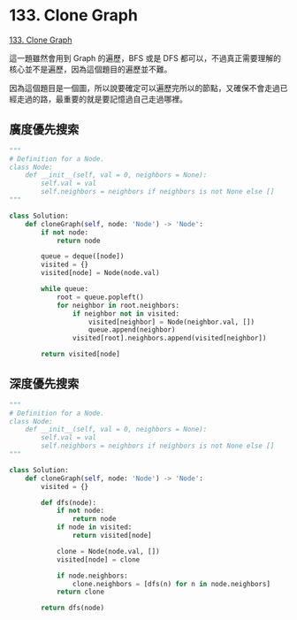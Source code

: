 # 133. Clone Graph

[133. Clone Graph](https://leetcode.com/problems/clone-graph/)

這一題雖然會用到 Graph 的遍歷，BFS 或是 DFS 都可以，不過真正需要理解的核心並不是遍歷，因為這個題目的遍歷並不難。

因為這個題目是一個圖，所以說要確定可以遍歷完所以的節點，又確保不會走過已經走過的路，最重要的就是要記憶過自己走過哪裡。

## 廣度優先搜索

```python
"""
# Definition for a Node.
class Node:
    def __init__(self, val = 0, neighbors = None):
        self.val = val
        self.neighbors = neighbors if neighbors is not None else []
"""

class Solution:
    def cloneGraph(self, node: 'Node') -> 'Node':
        if not node:
            return node

        queue = deque([node])
        visited = {}
        visited[node] = Node(node.val)

        while queue:
            root = queue.popleft()
            for neighbor in root.neighbors:
                if neighbor not in visited:
                    visited[neighbor] = Node(neighbor.val, [])
                    queue.append(neighbor)
                visited[root].neighbors.append(visited[neighbor])

        return visited[node]
```

## 深度優先搜索

```python
"""
# Definition for a Node.
class Node:
    def __init__(self, val = 0, neighbors = None):
        self.val = val
        self.neighbors = neighbors if neighbors is not None else []
"""

class Solution:
    def cloneGraph(self, node: 'Node') -> 'Node':
        visited = {}

        def dfs(node):
            if not node:
                return node
            if node in visited:
                return visited[node]

            clone = Node(node.val, [])
            visited[node] = clone

            if node.neighbors:
                clone.neighbors = [dfs(n) for n in node.neighbors]
            return clone

        return dfs(node)
```

